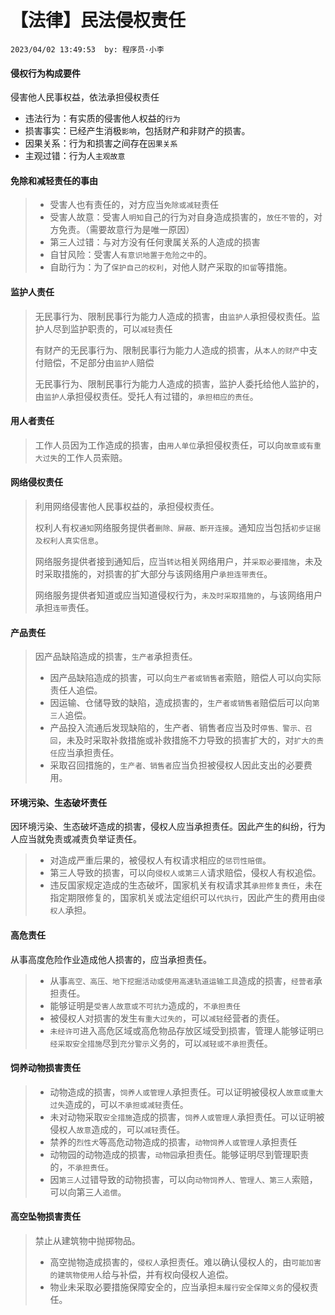 # 【法律】民法侵权责任

`2023/04/02 13:49:53  by: 程序员·小李`

#### 侵权行为构成要件

侵害他人民事权益，依法承担侵权责任
* 违法行为：有实质的侵害他人权益的`行为`
* 损害事实：已经产生消极`影响`，包括财产和非财产的损害。
* 因果关系：行为和损害之间存在`因果关系`
* 主观过错：行为人`主观故意`


#### 免除和减轻责任的事由

> * 受害人也有责任的，对方应当`免除或减轻`责任
> * 受害人故意：受害人`明知`自己的行为对自身造成损害的，`放任不管`的，对方免责。（需要故意行为是唯一原因）
> * 第三人过错：与对方没有任何隶属关系的人造成的损害
> * 自甘风险：受害人`有意识地置于危险之中`的。
> * 自助行为：为了`保护自己的权利`，对他人财产采取的`扣留`等措施。


#### 监护人责任

> 无民事行为、限制民事行为能力人造成的损害，由`监护人`承担侵权责任。监护人尽到监护职责的，可以`减轻`责任
>
> 有财产的无民事行为、限制民事行为能力人造成的损害，从`本人的财产`中支付赔偿，不足部分由`监护人`赔偿
>
> 无民事行为、限制民事行为能力人造成的损害，监护人委托给他人监护的，由`监护人`承担侵权责任。受托人有过错的，`承担相应的责任`。


#### 用人者责任

> 工作人员因为工作造成的损害，由`用人单位`承担侵权责任，可以向`故意或有重大过失`的工作人员索赔。


#### 网络侵权责任

> 利用网络侵害他人民事权益的，承担侵权责任。
>
> 权利人有权`通知`网络服务提供者`删除、屏蔽、断开连接`。通知应当包括`初步证据及权利人真实信息`。
>
> 网络服务提供者接到通知后，应当`转达`相关网络用户，并`采取必要措施`，未及时采取措施的，对损害的扩大部分与该网络用户`承担连带责任`。
>
> 网络服务提供者知道或应当知道侵权行为，`未及时采取措施的`，与该网络用户承担`连带`责任。


#### 产品责任

> 因产品缺陷造成的损害，`生产者`承担责任。
> * 因产品缺陷造成的损害，可以向`生产者或销售者`索赔，赔偿人可以向实际责任人追偿。
> * 因运输、仓储导致的缺陷，造成损害的，`生产者或销售者`赔偿后可以向`第三人`追偿。
>  * 产品投入流通后发现缺陷的，生产者、销售者应当及时`停售、警示、召回`，未及时采取补救措施或补救措施不力导致的损害扩大的，对`扩大的责任`应当承担责任。
>  * 采取召回措施的，`生产者、销售者`应当负担被侵权人因此支出的必要费用。


#### 环境污染、生态破坏责任

因环境污染、生态破坏造成的损害，侵权人应当承担责任。因此产生的纠纷，行为人应当就免责或减责负举证责任。

> * 对造成严重后果的，被侵权人有权请求相应的`惩罚性赔偿`。
> * 第三人导致的损害，可以向`侵权人或第三人`请求赔偿，侵权人有权追偿。
> * 违反国家规定造成的生态破坏，国家机关有权请求其`承担修复责任`，未在指定期限修复的，国家机关或法定组织可以`代执行`，因此产生的费用由`侵权人`承担。


#### 高危责任

从事高度危险作业造成他人损害的，应当承担责任。
> * 从事`高空、高压、地下挖掘活动或使用高速轨道运输工具`造成的损害，`经营者`承担责任。
> * 能够证明是`受害人故意或不可抗力`造成的，`不承担责任`
> * 被侵权人对损害的发生`有重大过失的`，可以`减轻`经营者的责任。
> * `未经许可`进入高危区域或高危物品存放区域受到损害，管理人能够证明`已经采取安全措施`尽到`充分警示`义务的，可以`减轻或不承担`责任。


#### 饲养动物损害责任

> * 动物造成的损害，`饲养人或管理人`承担责任。可以证明被侵权人`故意或重大过失`造成的，可以`不承担或减轻`责任。
> * 未对动物采取`安全措施`造成的损害，`饲养人或管理人`承担责任。可以证明被侵权人`故意`造成的，可以`减轻`责任。
> * 禁养的`烈性犬`等高危动物造成的损害，`动物饲养人或管理人`承担责任
> * 动物园的动物造成的损害，`动物园`承担责任。能够证明尽到管理职责的，`不承担责任`。
> * 因`第三人`过错导致的动物损害，可以向`动物饲养人、管理人、第三人`索赔，可以向第三人`追偿`。


#### 高空坠物损害责任

> 禁止从建筑物中抛掷物品。
> * 高空抛物造成损害的，`侵权人`承担责任。难以确认侵权人的，由`可能加害的建筑物使用人`给与补偿，并有权向侵权人追偿。
> * 物业未采取必要措施保障安全的，应当承担`未履行安全保障义务`的侵权责任。


